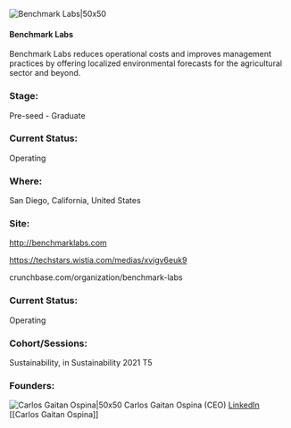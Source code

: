 

![Benchmark Labs|50x50](https://apimg.techstars.com/connect/images/image_files/6154b00c9ae9da3e1279797e/original/iso-red.png)

#### Benchmark Labs
Benchmark Labs reduces operational costs and improves management practices by offering localized environmental forecasts for the agricultural sector and beyond.

### Stage: 
Pre-seed - Graduate 

### Current Status: 
Operating

### Where:
San Diego, California, United States

### Site:
http://benchmarklabs.com

https://techstars.wistia.com/medias/xvigv6euk9

crunchbase.com/organization/benchmark-labs

### Current Status: 
Operating

### Cohort/Sessions: 
Sustainability, in Sustainability 2021 T5

### Founders: 

![Carlos Gaitan Ospina|50x50](https://apimg.techstars.com/connect/images/image_files/61402c579ae9da0007c76c9f/original/55488C50-9521-4E9E-B571-A64DA0C1D27C_1_201_a.jpeg) Carlos Gaitan Ospina (CEO) [LinkedIn](https://linkedin.com/in/carlos-felipe-gaitan-ospina-3765808) [[Carlos Gaitan Ospina]]


